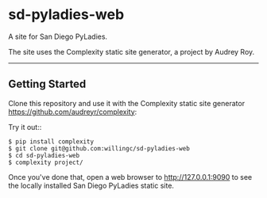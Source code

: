 sd-pyladies-web
===============

A site for San Diego PyLadies.

The site uses the Complexity static site generator, a project by Audrey Roy.

------------------

Getting Started
---------------
Clone this repository and use it with the Complexity static site 
generator https://github.com/audreyr/complexity:

Try it out::

    $ pip install complexity
    $ git clone git@github.com:willingc/sd-pyladies-web
    $ cd sd-pyladies-web
    $ complexity project/

Once you've done that, open a web browser to http://127.0.0.1:9090 to see
the locally installed San Diego PyLadies static site.
